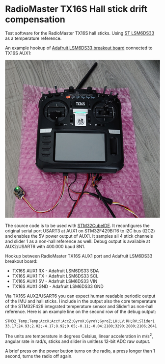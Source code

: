 # RadioMaster TX16S Hall stick drift compensation

Test software for the RadioMaster TX16S hall sticks. Using [ST LSM6DS33](https://www.st.com/en/mems-and-sensors/lsm6ds33.html) as a temperature reference.

An example hookup of [Adafruit LSM6DS33 breakout board](https://www.adafruit.com/product/4480) connected to TX16S AUX1:

<img src="media/TX16S_LSM6DS33_hookup.jpg">

The source code is to be used with [STM32CubeIDE](https://www.st.com/en/development-tools/stm32cubeide.html). It reconfigures the original serial port USART3 at AUX1 on STM32F429BIT6 to I2C bus (I2C2) and enables the 5V power output of AUX1. It samples all 4 stick channels and slider 1 as a non-hall reference as well. Debug output is available at AUX2/USART6 with 400.000 baud 8N1.

Hookup between RadioMaster TX16S AUX1 port and Adafruit LSM6DS33 breakout board:

* TX16S AUX1 RX - Adafruit LSM6DS33 SDA
* TX16S AUX1 TX - Adafruit LSM6DS33 SCL
* TX16S AUX1 5V - Adafruit LSM6DS33 VIN
* TX16S AUX1 GND - Adafruit LSM6DS33 GND

Via TX16S AUX2/USART6 you can expect human readable periodic output of the IMU and hall sticks. I include in the output also the core temperature of the STM32F429 integrated temperature sensor and Slider1 as non-hall reference. Here is an example line on the second row of the debug output:
```
STM32_Temp;Temp;AccX;AccY;AccZ;GyroX;GyroY;GyroZ;LH;LV;RH;RV;Slider1
33.17;24.93;2.02;-4.17;8.92;0.05;-0.11;-0.04;2180;3290;2080;2106;2041
```
The units are temperature in degrees Celsius, linear acceleration in m/s<sup>2</sup>, angular rate in rad/s, sticks and slider in unitless 12-bit ADC raw output.

A brief press on the power button turns on the radio, a press longer than 1 second, turns the radio off again.
